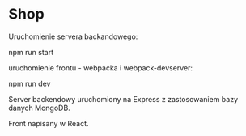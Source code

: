 # Shop

Uruchomienie servera backandowego:

  npm run start
  
uruchomienie frontu - webpacka i webpack-devserver:

  npm run dev

Server backendowy uruchomiony na Express z zastosowaniem bazy danych MongoDB.

Front napisany w React.

